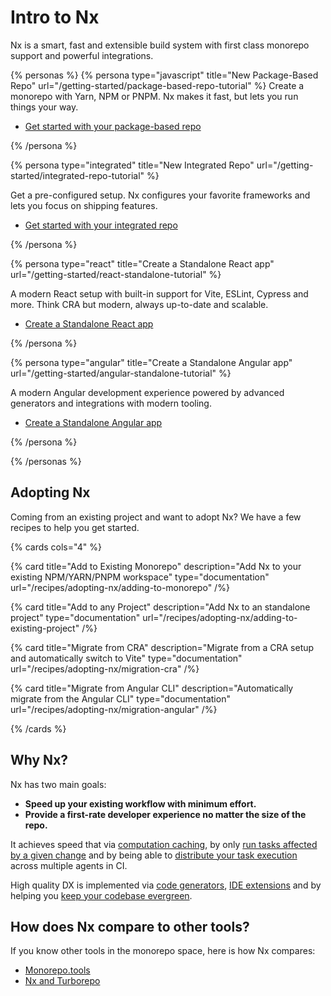 # Intro to Nx

Nx is a smart, fast and extensible build system with first class monorepo support and powerful integrations.

{% personas %}
{% persona type="javascript" title="New Package-Based Repo" url="/getting-started/package-based-repo-tutorial" %}
Create a monorepo with Yarn, NPM or PNPM. Nx makes it fast, but lets you run things your way.

- [Get started with your package-based repo](/getting-started/package-based-repo-tutorial)

{% /persona %}

{% persona type="integrated" title="New Integrated Repo" url="/getting-started/integrated-repo-tutorial" %}

Get a pre-configured setup. Nx configures your favorite frameworks and lets you focus on shipping features.

- [Get started with your integrated repo](/getting-started/integrated-repo-tutorial)

{% /persona %}

{% persona type="react" title="Create a Standalone React app" url="/getting-started/react-standalone-tutorial" %}

A modern React setup with built-in support for Vite, ESLint, Cypress and more. Think CRA but modern, always up-to-date and scalable.

- [Create a Standalone React app](/getting-started/react-standalone-tutorial)

{% /persona %}

{% persona type="angular" title="Create a Standalone Angular app" url="/getting-started/angular-standalone-tutorial" %}

A modern Angular development experience powered by advanced generators and integrations with modern tooling.

- [Create a Standalone Angular app](/getting-started/angular-standalone-tutorial)

{% /persona %}

{% /personas %}

## Adopting Nx

Coming from an existing project and want to adopt Nx? We have a few recipes to help you get started.

{% cards cols="4" %}

{% card title="Add to Existing Monorepo" description="Add Nx to your existing NPM/YARN/PNPM workspace" type="documentation" url="/recipes/adopting-nx/adding-to-monorepo" /%}

{% card title="Add to any Project" description="Add Nx to an standalone project" type="documentation" url="/recipes/adopting-nx/adding-to-existing-project" /%}

{% card title="Migrate from CRA" description="Migrate from a CRA setup and automatically switch to Vite" type="documentation" url="/recipes/adopting-nx/migration-cra" /%}

{% card title="Migrate from Angular CLI" description="Automatically migrate from the Angular CLI" type="documentation" url="/recipes/adopting-nx/migration-angular" /%}

{% /cards %}

## Why Nx?

Nx has two main goals:

- **Speed up your existing workflow with minimum effort.**
- **Provide a first-rate developer experience no matter the size of the repo.**

It achieves speed that via [computation caching](/core-features/cache-task-results), by only [run tasks affected by a given change](/core-features/run-tasks#run-tasks-affected-by-a-pr) and by being able to [distribute your task execution](/core-features/distribute-task-execution) across multiple agents in CI.

High quality DX is implemented via [code generators](/plugin-features/use-code-generators), [IDE extensions](/core-features/integrate-with-editors#integrate-with-editors) and by helping you [keep your codebase evergreen](/core-features/automate-updating-dependencies).

## How does Nx compare to other tools?

If you know other tools in the monorepo space, here is how Nx compares:

- [Monorepo.tools](https://monorepo.tools)
- [Nx and Turborepo](/more-concepts/turbo-and-nx)

